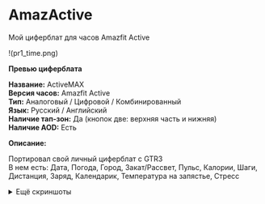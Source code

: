 # AmazActive
Мой циферблат для часов Amazfit Active


!(pr1_time.png)


**Превью циферблата**

**Название:** ActiveMAX<br>
**Версия часов:** Amazfit Active<br>
**Тип:** Аналоговый / Цифровой / Комбинированный<br>
**Язык:** Русский / Английский<br>
**Наличие тап-зон:** Да (кнопок две: верхняя часть и нижняя)<br>
**Наличие AOD:** Есть <br>

**Описание:** <br>

Портировал свой личный циферблат с GTR3 <br>
В нем есть: Дата, Погода, Город, Закат/Рассвет, Пульс, Калории, Шаги, Дистанция, Заряд, Календарик, Температура на запястье, Стресс

<details>
<summary>Ещё скриншоты</summary>
  ![первый_экран](pr1_time.png)  
  ![второй_экран](pr2.png)  
  ![третий_экран](pr3_cal.png)  
  ![AOD_экран](pr4_aod.png)  
</details>
